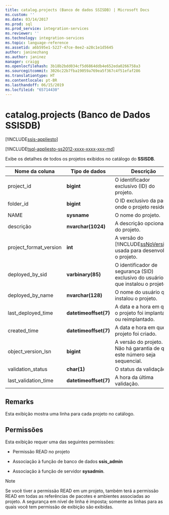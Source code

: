 ```yaml
---
title: catalog.projects (Banco de dados SSISDB) | Microsoft Docs
ms.custom: ''
ms.date: 03/14/2017
ms.prod: sql
ms.prod_service: integration-services
ms.reviewer: ''
ms.technology: integration-services
ms.topic: language-reference
ms.assetid: a6b595e1-5227-47ce-8ee2-a28c1e1d5645
author: janinezhang
ms.author: janinez
manager: craigg
ms.openlocfilehash: 3b18b2bdd034cf5d6864ddb4e652eda0266758a3
ms.sourcegitcommit: 3026c22b7fba19059a769ea5f367c4f51efaf286
ms.translationtype: HT
ms.contentlocale: pt-BR
ms.lasthandoff: 06/15/2019
ms.locfileid: "65714430"
---
```

# <a name="catalogprojects-ssisdb-database"></a>catalog.projects (Banco de Dados SSISDB)

[!INCLUDE[ssis-appliesto](../../includes/ssis-appliesto-ssvrpluslinux-asdb-asdw-xxx.md)]


[!INCLUDE[tsql-appliesto-ss2012-xxxx-xxxx-xxx-md](../../includes/tsql-appliesto-ss2012-xxxx-xxxx-xxx-md.md)]

  Exibe os detalhes de todos os projetos exibidos no catálogo do **SSISDB**.  
  
|Nome da coluna|Tipo de dados|Descrição|  
|-----------------|---------------|-----------------|  
|project_id|**bigint**|O identificador exclusivo (ID) do projeto.|  
|folder_id|**bigint**|O ID exclusivo da pasta onde o projeto reside.|  
|NAME|**sysname**|O nome do projeto.|  
|descrição|**nvarchar(1024)**|A descrição opcional do projeto.|  
|project_format_version|**int**|A versão do [!INCLUDE[ssNoVersion](../../includes/ssnoversion-md.md)] usada para desenvolver o projeto.|  
|deployed_by_sid|**varbinary(85)**|O identificador de segurança (SID) exclusivo do usuário que instalou o projeto.|  
|deployed_by_name|**nvarchar(128)**|O nome do usuário que instalou o projeto.|  
|last_deployed_time|**datetimeoffset(7)**|A data e a hora em que o projeto foi implantado ou reimplantado.|  
|created_time|**datetimeoffset(7)**|A data e hora em que o projeto foi criado.|  
|object_version_lsn|**bigint**|A versão do projeto. Não há garantia de que este número seja sequencial.|  
|validation_status|**char(1)**|O status da validação.|  
|last_validation_time|**datetimeoffset(7)**|A hora da última validação.|  
  
## <a name="remarks"></a>Remarks  
 Esta exibição mostra uma linha para cada projeto no catálogo.  
  
## <a name="permissions"></a>Permissões  
 Esta exibição requer uma das seguintes permissões:  
  
-   Permissão READ no projeto  
  
-   Associação à função de banco de dados **ssis_admin**  
  
-   Associação à função de servidor **sysadmin**.  
  
> [!NOTE]  
>  Se você tiver a permissão READ em um projeto, também terá a permissão READ em todas as referências de pacotes e ambientes associadas ao projeto. A segurança em nível de linha é imposta; somente as linhas para as quais você tem permissão de exibição são exibidas.  
  
  
